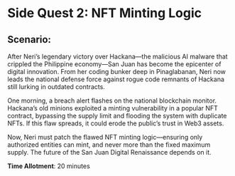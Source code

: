 # Side Quest 2: NFT Minting Logic

## Scenario:

After Neri’s legendary victory over Hackana—the malicious AI malware that crippled the Philippine economy—San Juan has become the epicenter of digital innovation. From her coding bunker deep in Pinaglabanan, Neri now leads the national defense force against rogue code remnants of Hackana still lurking in outdated contracts.

One morning, a breach alert flashes on the national blockchain monitor. Hackana’s old minions exploited a minting vulnerability in a popular NFT contract, bypassing the supply limit and flooding the system with duplicate NFTs. If this flaw spreads, it could erode the public’s trust in Web3 assets.

Now, Neri must patch the flawed NFT minting logic—ensuring only authorized entities can mint, and never more than the fixed maximum supply. The future of the San Juan Digital Renaissance depends on it.

**Time Allotment**: 20 minutes

